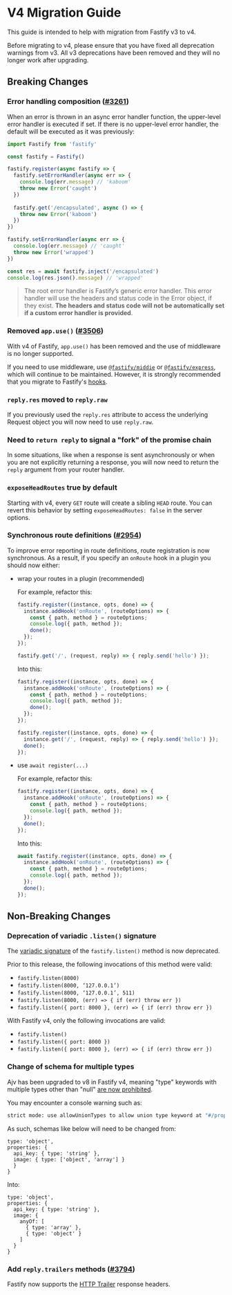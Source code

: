 # V4 Migration Guide

This guide is intended to help with migration from Fastify v3 to v4.

Before migrating to v4, please ensure that you have fixed all deprecation
warnings from v3. All v3 deprecations have been removed and they will no longer
work after upgrading.

## Breaking Changes

### Error handling composition ([#3261](https://github.com/fastify/fastify/pull/3261))

When an error is thrown in an async error handler function, the upper-level
error handler is executed if set. If there is no upper-level error handler,
the default will be executed as it was previously:

```js
import Fastify from 'fastify'

const fastify = Fastify()

fastify.register(async fastify => {
  fastify.setErrorHandler(async err => {
    console.log(err.message) // 'kaboom'
    throw new Error('caught')
  })
  
  fastify.get('/encapsulated', async () => {
    throw new Error('kaboom')
  })
})

fastify.setErrorHandler(async err => {
  console.log(err.message) // 'caught' 
  throw new Error('wrapped')
})

const res = await fastify.inject('/encapsulated')
console.log(res.json().message) // 'wrapped'
```

>The root error handler is Fastify’s generic error handler. 
>This error handler will use the headers and status code in the Error object, 
>if they exist. **The headers and status code will not be automatically set if
>a custom error handler is provided**. 

### Removed `app.use()` ([#3506](https://github.com/fastify/fastify/pull/3506))

With v4 of Fastify, `app.use()` has been removed and the use of middleware is
no longer supported.

If you need to use middleware, use
[`@fastify/middie`](https://github.com/fastify/middie) or
[`@fastify/express`](https://github.com/fastify/fastify-express), which will
continue to be maintained.
However, it is strongly recommended that you migrate to Fastify's [hooks](../Reference/Hooks.md).

### `reply.res` moved to `reply.raw`

If you previously used the `reply.res` attribute to access the underlying Request
object you will now need to use `reply.raw`.

### Need to `return reply` to signal a "fork" of the promise chain

In some situations, like when a response is sent asynchronously or when you are
not explicitly returning a response, you will now need to return the `reply`
argument from your router handler.

### `exposeHeadRoutes` true by default

Starting with v4, every `GET` route will create a sibling `HEAD` route.
You can revert this behavior by setting `exposeHeadRoutes: false` in the server options.

### Synchronous route definitions ([#2954](https://github.com/fastify/fastify/pull/2954))

To improve error reporting in route definitions, route registration is now synchronous.
As a result, if you specify an `onRoute` hook in a plugin you should now either:
* wrap your routes in a plugin (recommended)

  For example, refactor this:
  ```js
  fastify.register((instance, opts, done) => {
    instance.addHook('onRoute', (routeOptions) => {
      const { path, method } = routeOptions;
      console.log({ path, method });
      done();
    });
  });

  fastify.get('/', (request, reply) => { reply.send('hello') });
  ```

  Into this:
  ```js
  fastify.register((instance, opts, done) => {
    instance.addHook('onRoute', (routeOptions) => {
      const { path, method } = routeOptions;
      console.log({ path, method });
      done();
    });
  });

  fastify.register((instance, opts, done) => {
    instance.get('/', (request, reply) => { reply.send('hello') });
    done();
  });
  ```

* use `await register(...)`

  For example, refactor this:
  ```js
  fastify.register((instance, opts, done) => {
    instance.addHook('onRoute', (routeOptions) => {
      const { path, method } = routeOptions;
      console.log({ path, method });
    });
    done();
  });
  ```

  Into this:
  ```js
  await fastify.register((instance, opts, done) => {
    instance.addHook('onRoute', (routeOptions) => {
      const { path, method } = routeOptions;
      console.log({ path, method });
    });
    done();
  });
  ```

## Non-Breaking Changes

### Deprecation of variadic `.listen()` signature

The [variadic signature](https://en.wikipedia.org/wiki/Variadic_function) of the
`fastify.listen()` method is now deprecated.

Prior to this release, the following invocations of this method were valid:

  - `fastify.listen(8000)`
  - `fastify.listen(8000, ‘127.0.0.1’)`
  - `fastify.listen(8000, ‘127.0.0.1’, 511)`
  - `fastify.listen(8000, (err) => { if (err) throw err })`
  - `fastify.listen({ port: 8000 }, (err) => { if (err) throw err })`

With Fastify v4, only the following invocations are valid:

  - `fastify.listen()`
  - `fastify.listen({ port: 8000 })`
  - `fastify.listen({ port: 8000 }, (err) => { if (err) throw err })`

### Change of schema for multiple types

Ajv has been upgraded to v8 in Fastify v4, meaning "type" keywords with multiple
types other than "null"
[are now prohibited](https://ajv.js.org/strict-mode.html#strict-types).

You may encounter a console warning such as:
```sh
strict mode: use allowUnionTypes to allow union type keyword at "#/properties/image" (strictTypes)
```

As such, schemas like below will need to be changed from:
```
type: 'object',
properties: {
  api_key: { type: 'string' },
  image: { type: ['object', 'array'] }
  }
}
```

Into:
```
type: 'object',
properties: {
  api_key: { type: 'string' },
  image: {
    anyOf: [
      { type: 'array' },
      { type: 'object' }
    ]
  }
}
```

### Add `reply.trailers` methods ([#3794](https://github.com/fastify/fastify/pull/3794))

Fastify now supports the [HTTP Trailer] response headers.


[HTTP Trailer]: https://developer.mozilla.org/en-US/docs/Web/HTTP/Headers/Trailer
